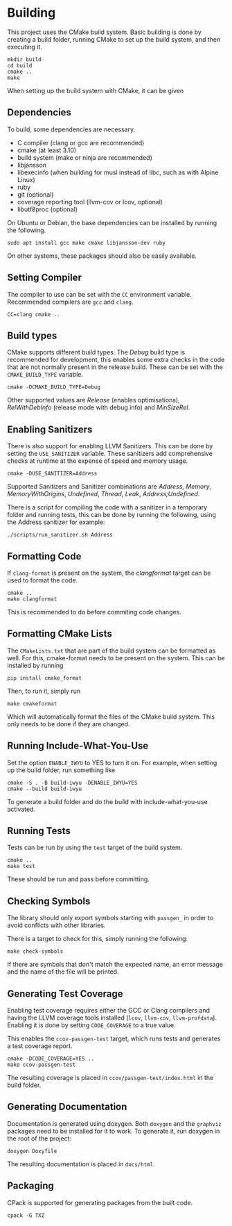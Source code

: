 # Building

This project uses the CMake build system. Basic building is done by creating a build folder, running CMake to set up the build system, and then executing it.

    mkdir build
    cd build
    cmake ..
    make

When setting up the build system with CMake, it can be given 

## Dependencies

To build, some dependencies are necessary.

- C compiler (clang or gcc are recommended)
- cmake (at least 3.10)
- build system (make or ninja are recommended)
- libjansson
- libexecinfo (when building for musl instead of libc, such as with Alpine Linux)
- ruby
- git (optional)
- coverage reporting tool (llvm-cov or lcov, optional)
- libutf8proc (optional)

On Ubuntu or Debian, the base dependencies can be installed by running the following.

    sudo apt install gcc make cmake libjansson-dev ruby

On other systems, these packages should also be easily available.

## Setting Compiler

The compiler to use can be set with the `CC` environment variable. Recommended compilers are `gcc` and `clang`.

    CC=clang cmake ..

## Build types

CMake supports different build types. The *Debug* build type is recommended for development, this enables some extra checks in the code that are not normally present in the release build. These can be set with the `CMAKE_BUILD_TYPE` variable.

    cmake -DCMAKE_BUILD_TYPE=Debug

Other supported values are *Release* (enables optimisations), *RelWithDebInfo* (release mode with debug info) and *MinSizeRel*.

## Enabling Sanitizers

There is also support for enabling LLVM Sanitizers. This can be done by setting the `USE_SANITIZER` variable. These sanitizers add comprehensive checks at runtime at the expense of speed and memory usage.

    cmake -DUSE_SANITIZER=Address

Supported Sanitizers and Sanitizer combinations are *Address*, *Memory*, *MemoryWithOrigins*, *Undefined*, *Thread*, *Leak*, *Address;Undefined*.

There is a script for compiling the code with a sanitizer in a temporary folder and running tests, this can be done by running the following, using the Address sanitizer for example:

    ./scripts/run_sanitizer.sh Address

## Formatting Code

If `clang-format` is present on the system, the *clangformat* target can be used to format the code.

    cmake ..
    make clangformat

This is recommended to do before commiting code changes.

## Formatting CMake Lists

The `CMakeLists.txt` that are part of the build system can be formatted as well. For this, cmake-format needs to be present on the system. This can be installed by running

    pip install cmake_format

Then, to run it, simply run

    make cmakeformat

Which will automatically format the files of the CMake build system. This only needs to be done if they are changed.

## Running Include-What-You-Use

Set the option `ENABLE_IWYU` to YES to turn it on. For example, when setting up the build folder, run something like

    cmake -S . -B build-iwyu -DENABLE_IWYU=YES
    cmake --build build-iwyu

To generate a build folder and do the build with include-what-you-use activated.

## Running Tests

Tests can be run by using the `test` target of the build system.

    cmake ..
    make test

These should be run and pass before committing.

## Checking Symbols

The library should only export symbols starting with `passgen_` in order to
avoid conflicts with other libraries.

There is a target to check for this, simply running the following:

    make check-symbols

If there are symbols that don't match the expected name, an error message and
the name of the file will be printed.

## Generating Test Coverage

Enabling test coverage requires either the GCC or Clang compilers and having the LLVM coverage tools installed (`lcov`, `llvm-cov`, `llvm-profdata`). Enabling it is done by setting `CODE_COVERAGE` to a true value.

This enables the `ccov-passgen-test` target, which runs tests and generates a test coverage report.

    cmake -DCODE_COVERAGE=YES ..
    make ccov-passgen-test

The resulting coverage is placed in `ccov/passgen-test/index.html` in the build folder.

## Generating Documentation

Documentation is generated using doxygen. Both `doxygen` and the `graphviz` packages need to be installed for it to work. To generate it, run doxygen in the root of the project:

    doxygen Doxyfile

The resulting documentation is placed in `docs/html`.

## Packaging

CPack is supported for generating packages from the built code.

    cpack -G TXZ

